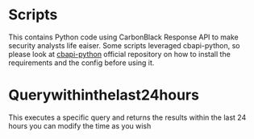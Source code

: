 # Scripts

This contains Python code using CarbonBlack Response API to make security analysts life eaiser. 
Some scripts leveraged cbapi-python, so please look at [cbapi-python](https://github.com/carbonblack/cbapi-python) official repository on how to install the requirements and the config before using it.

# Querywithinthelast24hours
This executes a specific query and returns the results within the last 24 hours you can modify the time as you wish
